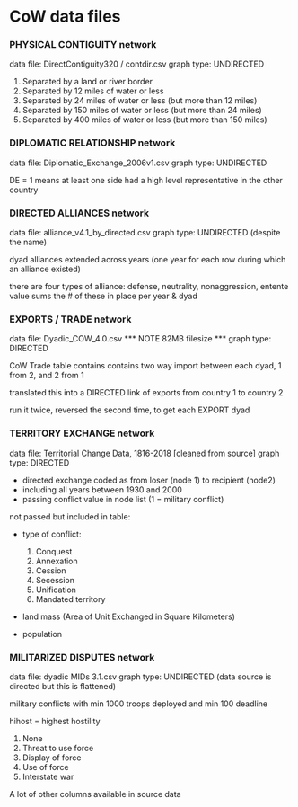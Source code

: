 # CoW data files

### PHYSICAL CONTIGUITY network

data file: DirectContiguity320 / contdir.csv
graph type: UNDIRECTED

1. Separated by a land or river border
2. Separated by 12 miles of water or less
3. Separated by 24 miles of water or less (but more than 12 miles) 
4. Separated by 150 miles of water or less (but more than 24 miles) 
5. Separated by 400 miles of water or less (but more than 150 miles) 



### DIPLOMATIC RELATIONSHIP network 

data file: Diplomatic_Exchange_2006v1.csv
graph type: UNDIRECTED

DE = 1 means at least one side had a high level representative in the other country


### DIRECTED ALLIANCES network 

data file: alliance_v4.1_by_directed.csv
graph type: UNDIRECTED (despite the name)

dyad alliances extended across years (one year for each row during which an alliance existed)

there are four types of alliance: defense, neutrality, nonaggression, entente
value sums the # of these in place per year & dyad


### EXPORTS / TRADE network 

data file: Dyadic_COW_4.0.csv *** NOTE 82MB filesize ***
graph type: DIRECTED

CoW Trade table contains contains two way import between each dyad, 1 from 2, and 2 from 1

translated this into a DIRECTED link of exports from country 1 to country 2

run it twice, reversed the second time, to get each EXPORT dyad

### TERRITORY EXCHANGE network 

data file: Territorial Change Data, 1816-2018 [cleaned from source]
graph type: DIRECTED

- directed exchange coded as from loser (node 1) to recipient (node2)
- including all years between 1930 and 2000
- passing conflict value in node list (1 = military conflict)

not passed but included in table:

- type of conflict:

	1. Conquest
	2. Annexation
	3. Cession
	4. Secession
	5. Unification
	6. Mandated territory

- land mass (Area of Unit Exchanged in Square Kilometers)
- population 


### MILITARIZED DISPUTES network 

data file: dyadic MIDs 3.1.csv
graph type: UNDIRECTED (data source is directed but this is flattened)

military conflicts with min 1000 troops deployed and min 100 deadline

hihost = highest hostility

1. None
2. Threat to use force
3. Display of force
4. Use of force
5. Interstate war

A lot of other columns available in source data
